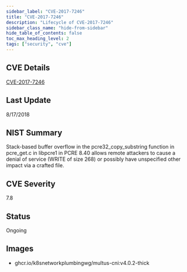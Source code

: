 ```yaml
---
sidebar_label: "CVE-2017-7246"
title: "CVE-2017-7246"
description: "Lifecycle of CVE-2017-7246"
sidebar_class_name: "hide-from-sidebar"
hide_table_of_contents: false
toc_max_heading_level: 2
tags: ["security", "cve"]
---
```


## CVE Details

[CVE-2017-7246](https://nvd.nist.gov/vuln/detail/CVE-2017-7246)


## Last Update

8/17/2018

## NIST Summary

Stack-based buffer overflow in the pcre32_copy_substring function in pcre_get.c in libpcre1 in PCRE 8.40 allows remote attackers to cause a denial of service (WRITE of size 268) or possibly have unspecified other impact via a crafted file.

## CVE Severity

7.8

## Status

Ongoing

## Images

- ghcr.io/k8snetworkplumbingwg/multus-cni:v4.0.2-thick


